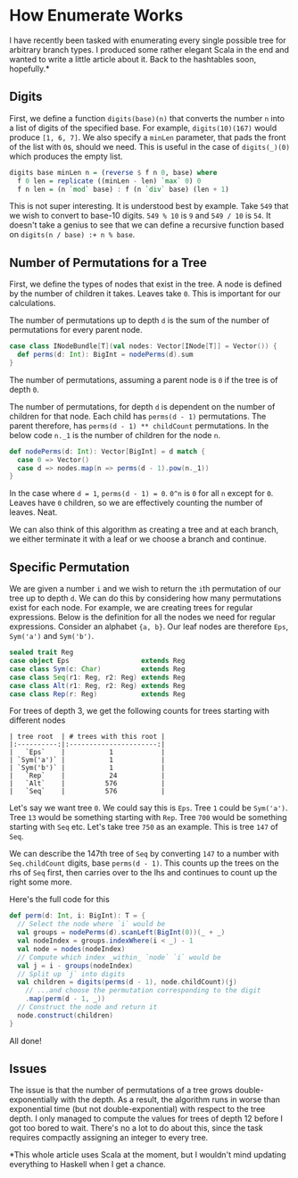 # How Enumerate Works

I have recently been tasked with enumerating every single possible tree
for arbitrary branch types. I produced some rather elegant Scala in the
end and wanted to write a little article about it. Back to the 
hashtables soon, hopefully.*

## Digits

First, we define a function `digits(base)(n)` that converts the number
`n` into a list of digits of the specified base. For example, 
`digits(10)(167)` would produce `[1, 6, 7]`. We also specify a `minLen`
parameter, that pads the front of the list with `0`s, should we need.
This is useful in the case of `digits(_)(0)` which produces the empty
list. 

```hs
digits base minLen n = (reverse $ f n 0, base) where
  f 0 len = replicate ((minLen - len) `max` 0) 0
  f n len = (n `mod` base) : f (n `div` base) (len + 1)
```

This is not super interesting. It is understood best by example. Take
`549` that we wish to convert to base-10 digits. `549 % 10` is `9` and
`549 / 10` is `54`. It doesn't take a genius to see that we can define
a recursive function based on `digits(n / base) :+ n % base`.

## Number of Permutations for a Tree

First, we define the types of nodes that exist in the tree. A node is 
defined by the number of children it takes. Leaves take `0`. This is 
important for our calculations.

The number of permutations up to depth `d` is the sum of the number of
permutations for every parent node.

```scala
case class INodeBundle[T](val nodes: Vector[INode[T]] = Vector()) {
  def perms(d: Int): BigInt = nodePerms(d).sum
}
```

The number of permutations, assuming a parent node is `0` if the tree is
of depth `0`.

The number of permutations, for depth `d` is dependent on the number of
children for that node. Each child has `perms(d - 1)` permutations. The
parent therefore, has `perms(d - 1) ** childCount` permutations. In the
below code `n._1` is the number of children for the node `n`.

```scala
def nodePerms(d: Int): Vector[BigInt] = d match {
  case 0 => Vector()
  case d => nodes.map(n => perms(d - 1).pow(n._1))
}
```

In the case where `d = 1`, `perms(d - 1) = 0`. `0^n` is `0` for all `n`
except for `0`. Leaves have `0` children, so we are effectively counting
the number of leaves. Neat.

We can also think of this algorithm as creating a tree and at each 
branch, we either terminate it with a leaf or we choose a branch and 
continue.

## Specific Permutation

We are given a number `i` and we wish to return the `i`th permutation of
our tree up to depth `d`. We can do this by considering how many 
permutations exist for each node. For example, we are creating trees for
regular expressions. Below is the definition for all the nodes we need 
for regular expressions. Consider an alphabet `{a, b}`. Our leaf nodes
are therefore `Eps`, `Sym('a')` and `Sym('b')`.

```scala
sealed trait Reg
case object Eps                  extends Reg
case class Sym(c: Char)          extends Reg
case class Seq(r1: Reg, r2: Reg) extends Reg
case class Alt(r1: Reg, r2: Reg) extends Reg
case class Rep(r: Reg)           extends Reg
```

For trees of depth 3, we get the following counts for trees starting 
with different nodes

```plaintext
| tree root  | # trees with this root |
|:----------:|:----------------------:|
|   `Eps`    |           1            |
| `Sym('a')` |           1            |
| `Sym('b')` |           1            |
|   `Rep`    |           24           |
|   `Alt`    |          576           |
|   `Seq`    |          576           |
```

Let's say we want tree `0`. We could say this is `Eps`. Tree `1` could
be `Sym('a')`. Tree `13` would be something starting with `Rep`. Tree
`700` would be something starting with `Seq` etc. Let's take tree `750`
as an example. This is tree `147` of `Seq`. 

We can describe the 147th tree of `Seq` by converting `147` to a number
with `Seq.childCount` digits, base `perms(d - 1)`. This counts up the 
trees on the rhs of `Seq` first, then carries over to the lhs and 
continues to count up the right some more. 

Here's the full code for this

```scala
def perm(d: Int, i: BigInt): T = {
  // Select the node where `i` would be 
  val groups = nodePerms(d).scanLeft(BigInt(0))(_ + _)
  val nodeIndex = groups.indexWhere(i < _) - 1
  val node = nodes(nodeIndex)
  // Compute which index _within_ `node` `i` would be
  val j = i - groups(nodeIndex)
  // Split up `j` into digits
  val children = digits(perms(d - 1), node.childCount)(j)
    // ...and choose the permutation corresponding to the digit
    .map(perm(d - 1, _))
  // Construct the node and return it
  node.construct(children)
}
```

All done! 

## Issues

The issue is that the number of permutations of a tree grows
double-exponentially with the depth. As a result, the algorithm runs in
worse than exponential time (but not double-exponential) with respect to
the tree depth. I only managed to compute the values for trees of depth
12 before I got too bored to wait. There's no a lot to do about this,
since the task requires compactly assigning an integer to every tree.

*This whole article uses Scala at the moment, but I wouldn't mind 
updating everything to Haskell when I get a chance.
